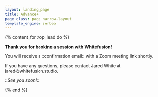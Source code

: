 ```yaml
---
layout: landing_page
title: Advance+
page_class: page narrow-layout
template_engine: serbea
---
```


{% content_for :top_lead do %}

  **Thank you for booking a session with Whitefusion!**

  You will receive a ::confirmation email:: with a Zoom meeting link shortly.

  If you have any questions, please contact Jared White at [jared@whitefusion.studio](mailto:jared@whitefusion.studio).

  ::_See you soon!_::

{% end %}